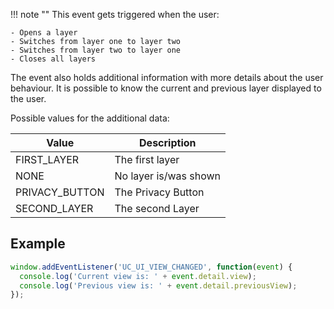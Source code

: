 
!!! note ""
    This event gets triggered when the user:

    - Opens a layer
    - Switches from layer one to layer two
    - Switches from layer two to layer one
    - Closes all layers

The event also holds additional information with more details about the user behaviour. It is possible to know the current and previous layer displayed to the user.

Possible values for the additional data:

| Value          | Description           |
| -------------- | --------------------- |
| FIRST_LAYER    | The first layer        |
| NONE           | No layer is/was shown |
| PRIVACY_BUTTON | The Privacy Button    |
| SECOND_LAYER   | The second Layer      | 

## Example 

```typescript title="Example"
window.addEventListener('UC_UI_VIEW_CHANGED', function(event) {
  console.log('Current view is: ' + event.detail.view);
  console.log('Previous view is: ' + event.detail.previousView);
});
```



